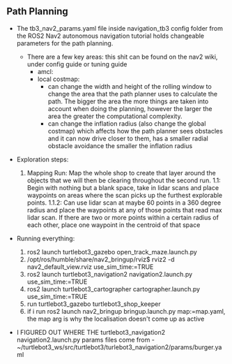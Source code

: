 ## Path Planning
- The tb3_nav2_params.yaml file inside navigation_tb3 config folder from the ROS2 Nav2 autonomous navigation tutorial holds changeable parameters for the path planning.
    - There are a few key areas: this shit can be found on the nav2 wiki, under config guide or tuning guide
        - amcl:
        - local costmap:
            - can change the width and height of the rolling window to change the area that the path planner uses to calculate the path. The bigger the area the more things are taken into account when doing the planning, however the larger the area the greater the computational complexity.
            - can change the inflation radius (also change the global costmap) which affects how the path planner sees obstacles and it can now drive closer to them, has a smaller radial obstacle avoidance the smaller the inflation radius


- Exploration steps:
    1. Mapping Run: Map the whole shop to create that layer around the objects that we will then be clearing throughout the second run. 
        1.1: Begin with nothing but a blank space, take in lidar scans and place waypoints on areas where the scan picks up the furthest explorable points.
            1.1.2: Can use lidar scan at maybe 60 points in a 360 degree radius and place the waypoints at any of those points that read max lidar scan. If there are two or more points within a certain radius of each other, place one waypoint in the centroid of that space


- Running everything:
    1. ros2 launch turtlebot3_gazebo open_track_maze.launch.py 
    2. /opt/ros/humble/share/nav2_bringup/rviz$ rviz2 -d nav2_default_view.rviz use_sim_time:=TRUE
    3. ros2 launch turtlebot3_navigation2 navigation2.launch.py use_sim_time:=TRUE
    4. ros2 launch turtlebot3_cartographer cartographer.launch.py use_sim_time:=TRUE
    5. run turtlebot3_gazebo turtlebot3_shop_keeper
    6. if i run ros2 launch nav2_bringup bringup.launch.py map:=map.yaml, the map arg is why the localisation doesn't come up as active

- I FIGURED OUT WHERE THE turtlebot3_navigation2 navigation2.launch.py params files come from - ~/turtlebot3_ws/src/turtlebot3/turlebot3_navigation2/params/burger.yaml


